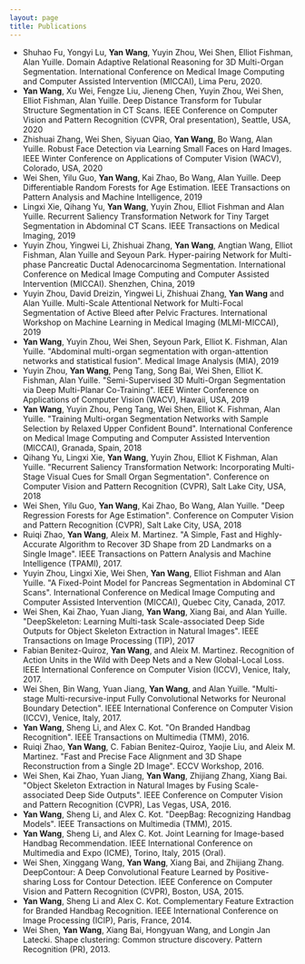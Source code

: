 ```yaml
---
layout: page
title: Publications
---
```

- Shuhao Fu, Yongyi Lu, <b>Yan Wang</b>, Yuyin Zhou, Wei Shen, Elliot Fishman, Alan Yuille. Domain Adaptive Relational Reasoning for 3D Multi-Organ Segmentation. International Conference on Medical Image Computing and Computer Assisted Intervention (MICCAI), Lima Peru, 2020.
- <b>Yan Wang</b>, Xu Wei, Fengze Liu, Jieneng Chen, Yuyin Zhou, Wei Shen, Elliot Fishman, Alan Yuille. Deep Distance Transform for Tubular Structure Segmentation in CT Scans. IEEE Conference on Computer Vision and Pattern Recognition (CVPR, Oral presentation), Seattle, USA, 2020
- Zhishuai Zhang, Wei Shen, Siyuan Qiao, <b>Yan Wang</b>, Bo Wang, Alan Yuille. Robust Face Detection via Learning Small Faces on Hard Images. IEEE Winter Conference on Applications of Computer Vision (WACV), Colorado, USA, 2020
- Wei Shen, Yilu Guo, <b>Yan Wang</b>, Kai Zhao, Bo Wang, Alan Yuille. Deep Differentiable Random Forests for Age
Estimation. IEEE Transactions on Pattern Analysis and Machine Intelligence, 2019
- Lingxi Xie, Qihang Yu, <b>Yan Wang</b>, Yuyin Zhou, Elliot Fishman and Alan Yuille. Recurrent Saliency Transformation Network for Tiny Target Segmentation in Abdominal CT Scans. IEEE Transactions on Medical Imaging, 2019
- Yuyin Zhou, Yingwei Li, Zhishuai Zhang, <b>Yan Wang</b>, Angtian Wang, Elliot Fishman, Alan Yuille and Seyoun Park. Hyper-pairing Network for Multi-phase Pancreatic Ductal Adenocarcinoma Segmentation. International Conference on Medical Image Computing and Computer Assisted Intervention (MICCAI). Shenzhen, China, 2019
- Yuyin Zhou, David Dreizin, Yingwei Li, Zhishuai Zhang, <b>Yan Wang</b> and Alan Yuille. Multi-Scale Attentional Network for Multi-Focal Segmentation of Active Bleed after Pelvic Fractures. International Workshop on Machine Learning in Medical Imaging (MLMI-MICCAI), 2019
- <b>Yan Wang</b>, Yuyin Zhou, Wei Shen, Seyoun Park, Elliot K. Fishman, Alan Yuille. "Abdominal multi-organ segmentation with organ-attention networks and statistical fusion". Medical Image Analysis (MIA), 2019
- Yuyin Zhou, <b>Yan Wang</b>, Peng Tang, Song Bai, Wei Shen, Elliot K. Fishman, Alan Yuille. "Semi-Supervised 3D Multi-Organ Segmentation via Deep Multi-Planar Co-Training". IEEE Winter Conference on Applications of Computer Vision (WACV), Hawaii, USA, 2019 
- <b>Yan Wang</b>, Yuyin Zhou, Peng Tang, Wei Shen, Elliot K. Fishman, Alan Yuille. "Training Multi-organ Segmentation Networks with Sample Selection by Relaxed Upper Confident Bound". International Conference on Medical Image Computing and Computer Assisted Intervention (MICCAI), Granada, Spain, 2018
- Qihang Yu, Lingxi Xie, <b>Yan Wang</b>, Yuyin Zhou, Elliot K Fishman, Alan Yuille. "Recurrent Saliency Transformation Network: Incorporating Multi-Stage Visual Cues for Small Organ Segmentation". Conference on Computer Vision and Pattern Recognition (CVPR), Salt Lake City, USA, 2018
- Wei Shen, Yilu Guo, <b>Yan Wang</b>, Kai Zhao, Bo Wang, Alan Yuille. "Deep Regression Forests for Age Estimation". Conference on Computer Vision and Pattern Recognition (CVPR), Salt Lake City, USA, 2018
- Ruiqi Zhao, <b>Yan Wang</b>, Aleix M. Martinez. "A Simple, Fast and Highly-Accurate Algorithm to Recover 3D Shape from 2D Landmarks on a Single Image". IEEE Transactions on Pattern Analysis and Machine Intelligence (TPAMI), 2017.
- Yuyin Zhou, Lingxi Xie, Wei Shen, <b>Yan Wang</b>, Elliot Fishman and Alan Yuille. "A Fixed-Point Model for Pancreas Segmentation in Abdominal CT Scans". International Conference on Medical Image Computing and Computer Assisted Intervention (MICCAI), Quebec City, Canada, 2017.
- Wei Shen, Kai Zhao, Yuan Jiang, <b>Yan Wang</b>, Xiang Bai, and Alan Yuille. "DeepSkeleton: Learning Multi-task Scale-associated Deep Side Outputs for Object Skeleton Extraction in Natural Images". IEEE Transactions on Image Processing (TIP), 2017
- Fabian Benitez-Quiroz, <b>Yan Wang</b>, and Aleix M. Martinez. Recognition of Action Units in the Wild with Deep Nets and a New Global-Local Loss. IEEE International Conference on Computer Vision (ICCV), Venice, Italy, 2017.
- Wei Shen, Bin Wang, Yuan Jiang, <b>Yan Wang</b>, and Alan Yuille. "Multi-stage Multi-recursive-input Fully Convolutional Networks for Neuronal Boundary Detection". IEEE International Conference on Computer Vision (ICCV), Venice, Italy, 2017.
- <b>Yan Wang</b>, Sheng Li, and Alex C. Kot. "On Branded Handbag Recognition". IEEE Transactions on Multimedia (TMM), 2016.
- Ruiqi Zhao, <b>Yan Wang</b>, C. Fabian Benitez-Quiroz, Yaojie Liu, and Aleix M. Martinez. "Fast and Precise Face Alignment and 3D Shape Reconstruction from a Single 2D Image". ECCV Workshop, 2016.
- Wei Shen, Kai Zhao, Yuan Jiang, <b>Yan Wang</b>, Zhijiang Zhang, Xiang Bai. "Object Skeleton Extraction in Natural Images by Fusing Scale-associated Deep Side Outputs". IEEE Conference on Computer Vision and Pattern Recognition (CVPR), Las Vegas, USA, 2016.
- <b>Yan Wang</b>, Sheng Li, and Alex C. Kot. "DeepBag: Recognizing Handbag Models". IEEE Transactions on Multimedia (TMM), 2015.
- <b>Yan Wang</b>, Sheng Li, and Alex C. Kot. Joint Learning for Image-based Handbag Recommendation. IEEE International Conference on Multimedia and Expo (ICME), Torino, Italy, 2015 (Oral).
- Wei Shen, Xinggang Wang, <b>Yan Wang</b>, Xiang Bai, and Zhijiang Zhang. DeepContour: A Deep Convolutional Feature Learned by Positive-sharing Loss for Contour Detection. IEEE Conference on Computer Vision and Pattern Recognition (CVPR), Boston, USA, 2015.
- <b>Yan Wang</b>, Sheng Li and Alex C. Kot. Complementary Feature Extraction for Branded Handbag Recognition. IEEE International Conference on Image Processing (ICIP), Paris, France, 2014.
- Wei Shen, <b>Yan Wang</b>, Xiang Bai, Hongyuan Wang, and Longin Jan Latecki. Shape clustering: Common structure discovery. Pattern Recognition (PR), 2013.
